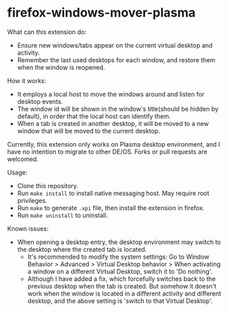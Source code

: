 # firefox-windows-mover-plasma

What can this extension do:
- Ensure new windows/tabs appear on the current virtual desktop and activity.
- Remember the last used desktops for each window, and restore them when the window is reopened.

How it works:
- It employs a local host to move the windows around and listen for desktop events.
- The window id will be shown in the window's title(should be hidden by default), in order that the local host can identify them.
- When a tab is created in another desktop, it will be moved to a new window that will be moved to the current desktop.

Currently, this extension only works on Plasma desktop environment, and I have no intention to migrate to other DE/OS.
Forks or pull requests are welcomed.

Usage:
- Clone this repository.
- Run `make install` to install native messaging host. May require root privileges.
- Run `make` to generate `.xpi` file, then install the extension in firefox.
- Run `make uninstall` to uninstall.

Known issues:
- When opening a desktop entry, the desktop environment may switch to the desktop where the created tab is located.
  - It's recommended to modify the system settings: Go to Window Behavior > Advanced > Virtual Desktop behavior > When activating a window on a different Virtual Desktop, switch it to 'Do nothing'.
  - Although I have added a fix, which forcefully switches back to the previous desktop when the tab is created. But somehow it doesn't work when the window is located in a different activity and different desktop, and the above setting is 'switch to that Virtual Desktop'.